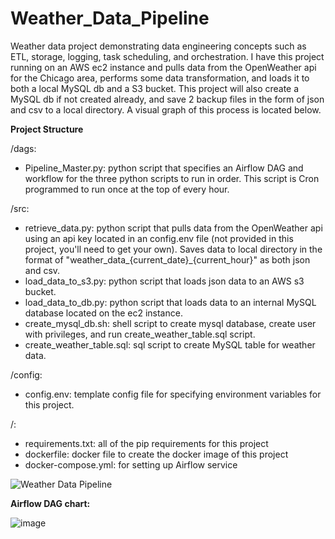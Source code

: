 # Weather_Data_Pipeline

Weather data project demonstrating data engineering concepts such as ETL, storage, logging, task scheduling, and orchestration. I have this project running on an AWS ec2 instance and pulls data from the OpenWeather api for the Chicago area, performs some data transformation, and loads it to both a local MySQL db and a S3 bucket. This project will also create a MySQL db if not created already, and save 2 backup files in the form of json and csv to a local directory. A visual graph of this process is located below.

**Project Structure**

/dags:
- Pipeline_Master.py: python script that specifies an Airflow DAG and workflow for the three python scripts to run in order. This script is Cron programmed to run once at the top of every hour.

/src:
- retrieve_data.py: python script that pulls data from the OpenWeather api using an api key located in an config.env file (not provided in this project, you'll need to get your own). Saves data to local directory in the format of "weather_data_{current_date}_{current_hour}" as both json and csv. 
- load_data_to_s3.py: python script that loads json data to an AWS s3 bucket.
- load_data_to_db.py: python script that loads data to an internal MySQL database located on the ec2 instance.
- create_mysql_db.sh: shell script to create mysql database, create user with privileges, and run create_weather_table.sql script.
- create_weather_table.sql: sql script to create MySQL table for weather data.

/config:
- config.env: template config file for specifying environment variables for this project.

/:
- requirements.txt: all of the pip requirements for this project
- dockerfile: docker file to create the docker image of this project
- docker-compose.yml: for setting up Airflow service

![Weather Data Pipeline](https://github.com/Dylanbbenson/Weather_Data_Pipeline/assets/70871558/8000fafe-895c-4910-98eb-811692b8cc9d)

**Airflow DAG chart:**

![image](https://github.com/Dylanbbenson/Weather_Data_Pipeline/assets/70871558/104081af-ae79-436d-b191-69b3ec62a8a6)
